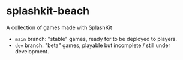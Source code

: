 # splashkit-beach

A collection of games made with SplashKit

- `main` branch: "stable" games, ready for to be deployed to players.
- `dev` branch: "beta" games, playable but incomplete / still under development.
